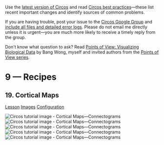 Use the [latest version of Circos](/software/download/circos/) and read
[Circos best
practices](/documentation/tutorials/reference/best_practices/)—these list
recent important changes and identify sources of common problems.

If you are having trouble, post your issue to the [Circos Google
Group](https://groups.google.com/group/circos-data-visualization) and [include
all files and detailed error logs](/support/support/). Please do not email me
directly unless it is urgent—you are much more likely to receive a timely
reply from the group.

Don't know what question to ask? Read [Points of View: Visualizing Biological
Data](https://www.nature.com/nmeth/journal/v9/n12/full/nmeth.2258.html) by
Bang Wong, myself and invited authors from the [Points of View
series](https://mk.bcgsc.ca/pointsofview).

# 9 — Recipes

## 19\. Cortical Maps

[Lesson](/documentation/tutorials/recipes/cortical_maps/lesson)
[Images](/documentation/tutorials/recipes/cortical_maps/images)
[Configuration](/documentation/tutorials/recipes/cortical_maps/configuration)

![Circos tutorial image - Cortical
Maps—Connectograms](/documentation/tutorials/recipes/cortical_maps/img/00.png)
![Circos tutorial image - Cortical
Maps—Connectograms](/documentation/tutorials/recipes/cortical_maps/img/01.png)
![Circos tutorial image - Cortical
Maps—Connectograms](/documentation/tutorials/recipes/cortical_maps/img/02.png)
![Circos tutorial image - Cortical
Maps—Connectograms](/documentation/tutorials/recipes/cortical_maps/img/03.png)
![Circos tutorial image - Cortical
Maps—Connectograms](/documentation/tutorials/recipes/cortical_maps/img/04.png)

